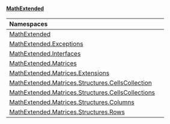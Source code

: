 #### [MathExtended](index.md 'index')

| Namespaces | |
| :--- | :--- |
| [MathExtended](MathExtended.md 'MathExtended') |  |
| [MathExtended.Exceptions](MathExtended_Exceptions.md 'MathExtended.Exceptions') |  |
| [MathExtended.Interfaces](MathExtended_Interfaces.md 'MathExtended.Interfaces') |  |
| [MathExtended.Matrices](MathExtended_Matrices.md 'MathExtended.Matrices') |  |
| [MathExtended.Matrices.Extensions](MathExtended_Matrices_Extensions.md 'MathExtended.Matrices.Extensions') |  |
| [MathExtended.Matrices.Structures.CellsCollection](MathExtended_Matrices_Structures_CellsCollection.md 'MathExtended.Matrices.Structures.CellsCollection') |  |
| [MathExtended.Matrices.Structures.CellsCollections](MathExtended_Matrices_Structures_CellsCollections.md 'MathExtended.Matrices.Structures.CellsCollections') |  |
| [MathExtended.Matrices.Structures.Columns](MathExtended_Matrices_Structures_Columns.md 'MathExtended.Matrices.Structures.Columns') |  |
| [MathExtended.Matrices.Structures.Rows](MathExtended_Matrices_Structures_Rows.md 'MathExtended.Matrices.Structures.Rows') |  |
